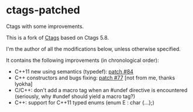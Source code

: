 ctags-patched
=============

Ctags with some improvements.

This is a fork of [Ctags](http://ctags.sourceforge.net/) based on Ctags 5.8.

I'm the author of all the modifications below, unless otherwise specified.

It contains the following improvements (in chronological order):
* C++11 new using semantics (typedef): [patch #84](http://sourceforge.net/p/ctags/patches/84/)
* C++ constructors and bugs fixing: [patch #77](http://sourceforge.net/p/ctags/patches/77/) [not from me, thanks lyokha]
* C/C++: don't add a macro tag when an #undef directive is encountered (seriously, why #undef should yield a macro tag?)
* C++: support for C++11 typed enums (enum E : char {...};)
